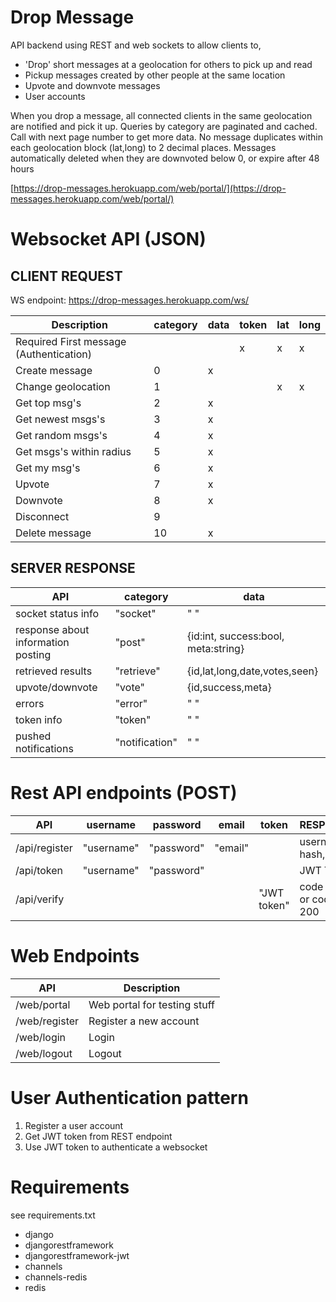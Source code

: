 Drop Message
============
API backend using REST and web sockets to allow clients to,
- 'Drop' short messages at a geolocation for others to pick up and read
- Pickup messages created by other people at the same location
- Upvote and downvote messages
- User accounts

When you drop a message, all connected clients in the same geolocation are notified and pick it up. Queries by category are paginated and cached. Call with next page number to get more data. No message duplicates within each geolocation block (lat,long) to 2 decimal places. Messages automatically deleted when they are downvoted below 0, or expire after 48 hours

[https://drop-messages.herokuapp.com/web/portal/](https://drop-messages.herokuapp.com/web/portal/)

Websocket API (JSON)
===============
CLIENT REQUEST
-------
WS endpoint: https://drop-messages.herokuapp.com/ws/

|Description|category|data|token|lat|long|
|-----------|------|------|-----|---|----|
|Required First message (Authentication)|||x|x|x|
|Create message|0|x|
|Change geolocation|1|||x|x|
|Get top msg's|2|x|
|Get newest msgs's|3|x|
|Get random msgs's|4|x|
|Get msgs's within radius|5|x|||||
|Get my msg's|6|x|
|Upvote|7|x|
|Downvote|8|x|
|Disconnect|9|
|Delete message|10|x|

SERVER RESPONSE
---------
|API|category|data|
|---|--------|----|
|socket status info|"socket"|" "|
|response about information posting|"post"|{id:int, success:bool, meta:string}
|retrieved results|"retrieve"|{id,lat,long,date,votes,seen}
|upvote/downvote|"vote"|{id,success,meta}
|errors|"error"|" "|
|token info|"token"|" "|
|pushed notifications|"notification"|" "|

Rest API endpoints (POST)
===========
|API|username|password|email|token|RESPONSE|
|---|--------|--------|-----|-----|--------|
|/api/register|"username"|"password"|"email"||username, hash, email|
|/api/token|"username"|"password"|||JWT Token|
|/api/verify||||"JWT token"|code 400 or code 200|


Web Endpoints
===========
|API|Description|
|---|-----------|
|/web/portal|Web portal for testing stuff
|/web/register|Register a new account
|/web/login|Login
|/web/logout|Logout

User Authentication pattern
==============
1. Register a user account
2. Get JWT token from REST endpoint
3. Use JWT token to authenticate a websocket

Requirements
============
see requirements.txt
- django
- djangorestframework
- djangorestframework-jwt
- channels
- channels-redis
- redis
